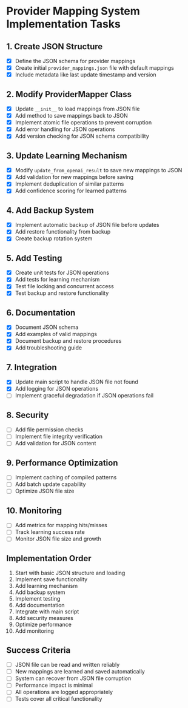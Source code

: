 # Provider Mapping System Implementation Tasks

## 1. Create JSON Structure
- [x] Define the JSON schema for provider mappings
- [x] Create initial `provider_mappings.json` file with default mappings
- [x] Include metadata like last update timestamp and version

## 2. Modify ProviderMapper Class
- [x] Update `__init__` to load mappings from JSON file
- [x] Add method to save mappings back to JSON
- [x] Implement atomic file operations to prevent corruption
- [x] Add error handling for JSON operations
- [x] Add version checking for JSON schema compatibility

## 3. Update Learning Mechanism
- [x] Modify `update_from_openai_result` to save new mappings to JSON
- [x] Add validation for new mappings before saving
- [x] Implement deduplication of similar patterns
- [x] Add confidence scoring for learned patterns

## 4. Add Backup System
- [x] Implement automatic backup of JSON file before updates
- [x] Add restore functionality from backup
- [x] Create backup rotation system

## 5. Add Testing
- [x] Create unit tests for JSON operations
- [x] Add tests for learning mechanism
- [x] Test file locking and concurrent access
- [x] Test backup and restore functionality

## 6. Documentation
- [x] Document JSON schema
- [x] Add examples of valid mappings
- [x] Document backup and restore procedures
- [x] Add troubleshooting guide

## 7. Integration
- [x] Update main script to handle JSON file not found
- [x] Add logging for JSON operations
- [ ] Implement graceful degradation if JSON operations fail

## 8. Security
- [ ] Add file permission checks
- [ ] Implement file integrity verification
- [ ] Add validation for JSON content

## 9. Performance Optimization
- [ ] Implement caching of compiled patterns
- [ ] Add batch update capability
- [ ] Optimize JSON file size

## 10. Monitoring
- [ ] Add metrics for mapping hits/misses
- [ ] Track learning success rate
- [ ] Monitor JSON file size and growth

## Implementation Order
1. Start with basic JSON structure and loading
2. Implement save functionality
3. Add learning mechanism
4. Add backup system
5. Implement testing
6. Add documentation
7. Integrate with main script
8. Add security measures
9. Optimize performance
10. Add monitoring

## Success Criteria
- [ ] JSON file can be read and written reliably
- [ ] New mappings are learned and saved automatically
- [ ] System can recover from JSON file corruption
- [ ] Performance impact is minimal
- [ ] All operations are logged appropriately
- [ ] Tests cover all critical functionality 